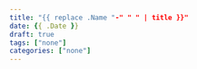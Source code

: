 ```yaml
---
title: "{{ replace .Name "-" " " | title }}"
date: {{ .Date }}
draft: true
tags: ["none"]
categories: ["none"]
---
```


